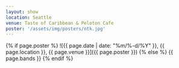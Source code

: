 ```yaml
---
layout: show
location: Seattle
venue: Taste of Caribbean & Peloton Cafe
poster: '/assets/img/posters/ntk.jpg'
---
```


{% if page.poster %}
![{{ page.date | date: "%m/%-d/%Y" }}, {{ page.location }}, {{ page.venue }}]({{ page.poster }})
{% else %}
{{ page.bands }}
{% endif %}
